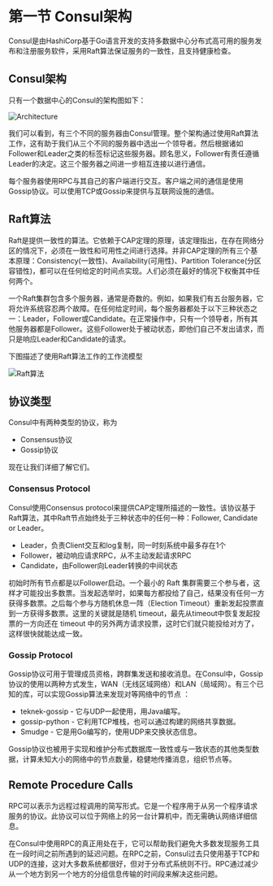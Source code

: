 # 第一节 Consul架构

Consul是由HashiCorp基于Go语言开发的支持多数据中心分布式高可用的服务发布和注册服务软件，采用Raft算法保证服务的一致性，且支持健康检查。

## Consul架构
只有一个数据中心的Consul的架构图如下：

![Architecture](https://img-blog.csdnimg.cn/20181212214953687.png?x-oss-process=image/watermark,type_ZmFuZ3poZW5naGVpdGk,shadow_10,text_aHR0cHM6Ly9ibG9nLmNzZG4ubmV0L3BldGVyd2FuZ2hhbw==,size_16,color_FFFFFF,t_70)

我们可以看到，有三个不同的服务器由Consul管理。整个架构通过使用Raft算法工作，这有助于我们从三个不同的服务器中选出一个领导者。然后根据诸如Follower和Leader之类的标签标记这些服务器。顾名思义，Follower有责任遵循Leader的决定。这三个服务器之间进一步相互连接以进行通信。

每个服务器使用RPC与其自己的客户端进行交互。客户端之间的通信是使用Gossip协议。可以使用TCP或Gossip来提供与互联网设施的通信。

## Raft算法

Raft是提供一致性的算法。它依赖于CAP定理的原理，该定理指出，在存在网络分区的情况下，必须在一致性和可用性之间进行选择。并非CAP定理的所有三个基本原理：Consistency(一致性)、Availability(可用性)、Partition Tolerance(分区容错性)，都可以在任何给定的时间点实现。人们必须在最好的情况下权衡其中任何两个。

一个Raft集群包含多个服务器，通常是奇数的。例如，如果我们有五台服务器，它将允许系统容忍两个故障。在任何给定时间，每个服务器都处于以下三种状态之一：Leader，Follower或Candidate。在正常操作中，只有一个领导者，所有其他服务器都是Follower。这些Follower处于被动状态，即他们自己不发出请求，而只是响应Leader和Candidate的请求。

下图描述了使用Raft算法工作的工作流模型

![Raft算法](https://img-blog.csdnimg.cn/20181212215445859.png?x-oss-process=image/watermark,type_ZmFuZ3poZW5naGVpdGk,shadow_10,text_aHR0cHM6Ly9ibG9nLmNzZG4ubmV0L3BldGVyd2FuZ2hhbw==,size_16,color_FFFFFF,t_70)

## 协议类型

Consul中有两种类型的协议，称为 

 - Consensus协议 
 - Gossip协议

现在让我们详细了解它们。

### Consensus Protocol
Consul使用Consensus protocol来提供CAP定理所描述的一致性。该协议基于Raft算法，其中Raft节点始终处于三种状态中的任何一种：Follower, Candidate or Leader。
- Leader，负责Client交互和log复制，同一时刻系统中最多存在1个
- Follower，被动响应请求RPC，从不主动发起请求RPC
- Candidate，由Follower向Leader转换的中间状态

初始时所有节点都是以Follower启动。一个最小的 Raft 集群需要三个参与者，这样才可能投出多数票。当发起选举时，如果每方都投给了自己，结果没有任何一方获得多数票。之后每个参与方随机休息一阵（Election Timeout）重新发起投票直到一方获得多数票。这里的关键就是随机 timeout，最先从timeout中恢复发起投票的一方向还在 timeout 中的另外两方请求投票，这时它们就只能投给对方了，这样很快就能达成一致。

### Gossip Protocol

Gossip协议可用于管理成员资格，跨群集发送和接收消息。在Consul中，Gossip协议的使用以两种方式发生，WAN（无线区域网络）和LAN（局域网）。有三个已知的库，可以实现Gossip算法来发现对等网络中的节点 ：
  - teknek-gossip - 它与UDP一起使用，用Java编写。
  - gossip-python - 它利用TCP堆栈，也可以通过构建的网络共享数据。
  - Smudge - 它是用Go编写的，使用UDP来交换状态信息。

Gossip协议也被用于实现和维护分布式数据库一致性或与一致状态的其他类型数据，计算未知大小的网络中的节点数量，稳健地传播消息，组织节点等。

## Remote Procedure Calls

RPC可以表示为远程过程调用的简写形式。它是一个程序用于从另一个程序请求服务的协议。此协议可以位于网络上的另一台计算机中，而无需确认网络详细信息。

在Consul中使用RPC的真正用处在于，它可以帮助我们避免大多数发现服务工具在一段时间之前所遇到的延迟问题。在RPC之前，Consul过去只使用基于TCP和UDP的连接，这对大多数系统都很好，但对于分布式系统则不行。RPC通过减少从一个地方到另一个地方的分组信息传输的时间段来解决这些问题。